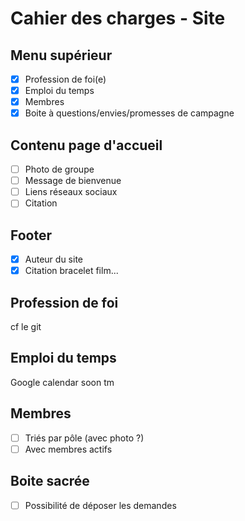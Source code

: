 # Cahier des charges - Site

## Menu supérieur

* [x] Profession de foi(e)
* [x] Emploi du temps
* [x] Membres
* [x] Boite à questions/envies/promesses de campagne

## Contenu page d'accueil

- [ ] Photo de groupe
- [ ] Message de bienvenue
- [ ] Liens réseaux sociaux
- [ ] Citation 

## Footer

* [x] Auteur du site
* [x] Citation bracelet film...

## Profession de foi  
cf le git  

## Emploi du temps
Google calendar soon tm  

## Membres

- [ ] Triés par pôle (avec photo ?)
- [ ] Avec membres actifs

## Boite sacrée

- [ ] Possibilité de déposer les demandes